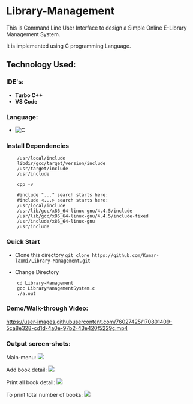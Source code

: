 # Library-Management

This is Command Line User Interface to design a Simple Online E-Library Management System.

It is implemented using C programming Language.

## Technology Used: 
### IDE's:
- **Turbo C++**
- **VS Code**

### Language:
- ![C](https://img.shields.io/badge/c-%2300599C.svg?style=for-the-badge&logo=c&logoColor=white)

### Install Dependencies
```
    /usr/local/include
    libdir/gcc/target/version/include
    /usr/target/include
    /usr/include

    cpp -v

    #include "..." search starts here:
    #include <...> search starts here:
    /usr/local/include
    /usr/lib/gcc/x86_64-linux-gnu/4.4.5/include
    /usr/lib/gcc/x86_64-linux-gnu/4.4.5/include-fixed
    /usr/include/x86_64-linux-gnu
    /usr/include
```

### Quick Start
- Clone this directory
```git clone https://github.com/Kumar-laxmi/Library-Management.git```

- Change Directory
```
    cd Library-Management
    gcc LibraryManagementSystem.c
    ./a.out
```

### Demo/Walk-through Video:

https://user-images.githubusercontent.com/76027425/170801409-5ca8e328-cd1d-4a0e-97b2-43e420f5229c.mp4


### Output screen-shots:
Main-menu:
<img src="./SCREEN-SHOTS/ss1.png" />

Add book detail:
<img src="./SCREEN-SHOTS/ss2.png" />

Print all book detail:
<img src="./SCREEN-SHOTS/ss3.png" />

To print total number of books:
<img src="./SCREEN-SHOTS/ss4.png" />
